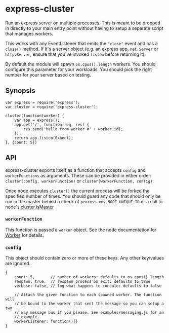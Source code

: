 # express-cluster

Run an express server on multiple processes. This is meant to be dropped in
directly to your main entry point without having to setup a separate script
that manages workers.

This works with any EventListener that emits the `"close"` event and has a
`close()` method. If it's a server object (e.g. an express app, `net.Server` or
`http.Server`, ensure that you've invoked `listen` before returning it).

By default the module will spawn `os.cpus().length` workers. You should
configure this parameter for your workloads. You should pick the right number
for your server based on testing.

## Synopsis

    var express = require('express');
    var cluster = require('express-cluster');

    cluster(function(worker) {
        var app = express();
        app.get('/', function(req, res) {
            res.send('hello from worker #' + worker.id);
        });
        return app.listen(0xbeef);
    }, {count: 5})

## API

express-cluster exports itself as a function that accepts `config` and
`workerFunctions` as arguments. These can be provided in either order:
`cluster(config, workerFunction)` or `cluster(workerFunction, config)`.

Once node executes `cluster()` the current process will be forked the specified
number of times. You should guard any code that should only be run in the
master behind a check of `process.env.NODE_UNIQUE_ID` or a call to node's
[cluster.isMaster](https://nodejs.org/api/cluster.html#cluster_cluster_ismaster)

### `workerFunction`

This function is passed a `worker` object. See the node documentation for
[Worker](https://nodejs.org/api/cluster.html#cluster_class_worker) for details.

### `config`

This object should contain zero or more of these keys. Any other key/values are
ignored.

    {
        count: 5,       // number of workers: defaults to os.cpus().length
        respawn: true,  // respawn process on exit: defaults to true
        verbose: false, // log what happens to console: defaults to false

        // Attach the given function to each spawned worker. The function will
        // be bound to the worker that sent the message so you can setup a two
        // way message bus if you please. See examples/messaging.js for an
        // example.
        workerListener: function(){}
    }
